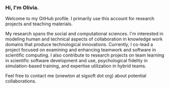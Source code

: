 ### Hi, I'm Olivia. 

Welcome to my GitHub profile. I primarily use this account for research projects and teaching materials. 

My research spans the social and computational sciences. I'm interested in modeling human and technical aspects of collaboration in knowledge work domains that produce technological innovations. Currently, I co-lead a project focused on examining and enhancing teamwork and software in scientific computing. I also contribute to research projects on team learning in scientific software development and use, psychological fidelity in simulation-based training, and expertise utilization in hybrid teams.

Feel free to contact me (onewton at sigsoft dot org) about potential collaborations.

<!--
**small0live/small0live** is a ✨ _special_ ✨ repository because its `README.md` (this file) appears on your GitHub profile.

Here are some ideas to get you started:

- 🔭 I’m currently working on ...
- 🌱 I’m currently learning ...
- 👯 I’m looking to collaborate on ...
- 🤔 I’m looking for help with ...
- 💬 Ask me about ...
- 📫 How to reach me: ...
- 😄 Pronouns: ...
- ⚡ Fun fact: ...
-->
